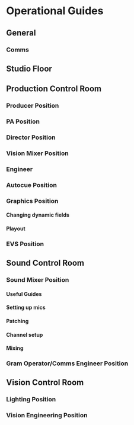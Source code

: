 # Operational Guides

## General

### Comms

## Studio Floor

## Production Control Room

### Producer Position

### PA Position

### Director Position

### Vision Mixer Position

### Engineer

### Autocue Position

### Graphics Position

#### Changing dynamic fields

#### Playout

### EVS Position

## Sound Control Room

### Sound Mixer Position

#### Useful Guides

#### Setting up mics

#### Patching

#### Channel setup

#### Mixing

### Gram Operator/Comms Engineer Position

## Vision Control Room

### Lighting Position

### Vision Engineering Position
